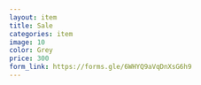 ```yaml
---
layout: item
title: Sale 
categories: item
image: 10
color: Grey
price: 300
form_link: https://forms.gle/6WHYQ9aVqDnXsG6h9
---
```

